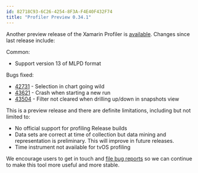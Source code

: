 ```yaml
---
id: 82718C93-6C26-4254-8F3A-F4E40F432F74
title: "Profiler Preview 0.34.1"
---
```


Another preview release of the Xamarin Profiler is [available](http://xamarin.com/profiler). Changes since last release
include:


Common:

* Support version 13 of MLPD format

Bugs fixed:

* [42731](https://bugzilla.xamarin.com/show_bug.cgi?id=42731) - Selection in chart going wild
* [43621](https://bugzilla.xamarin.com/show_bug.cgi?id=43621) - Crash when starting a new run
* [43504](https://bugzilla.xamarin.com/show_bug.cgi?id=43504) - Filter not cleared when drilling up/down in snapshots view


This is a preview release and there are definite limitations, including but not limited to:

* No official support for profiling Release builds
* Data sets are correct at time of collection but data mining and representation is preliminary. This will improve in future releases.
* Time instrument not available for tvOS profiling

We encourage users to get in touch and [file bug reports](https://bugzilla.xamarin.com/enter_bug.cgi?product=Profiler) so we can continue to make this tool more useful and more stable.


